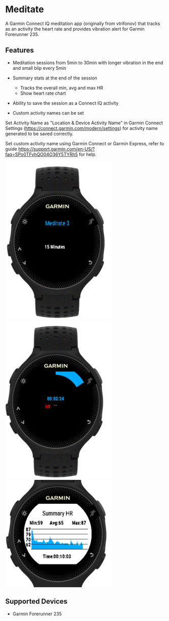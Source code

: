 # Meditate

A Garmin Connect IQ meditation app (originally from vtrifonov) that tracks as an activity the heart rate and provides vibration alert for Garmin Forerunner 235.
## Features

- Meditation sessions from 5min to 30min with longer vibration in the end and small blip every 5min

- Summary stats at the end of the session
    - Tracks the overall min, avg and max HR
    - Show heart rate chart

- Ability to save the session as a Connect IQ activity

- Custom activity names can be set

Set Activity Name as "Location & Device Activity Name" in Garmin Connect Settings (https://connect.garmin.com/modern/settings) for activity name generated to be saved correctly.

Set custom activity name using Garmin Connect or Garmin Express, refer to guide https://support.garmin.com/en-US/?faq=SPo0TFvhQO04O36Y5TYRh5 for help.

<img src="userGuideScreenshots/sessionPickerDemo.gif" alt="Session picker demo" width="337" height="497"/>
<img src="userGuideScreenshots/sessionDetailedDemo.gif" alt="Session demo detailed" width="337" height="497"/>
<img src="userGuideScreenshots/CoverImage5.png" alt="Session demo detailed" width="337" height="337"/>

## Supported Devices
- Garmin Forerunner 235


